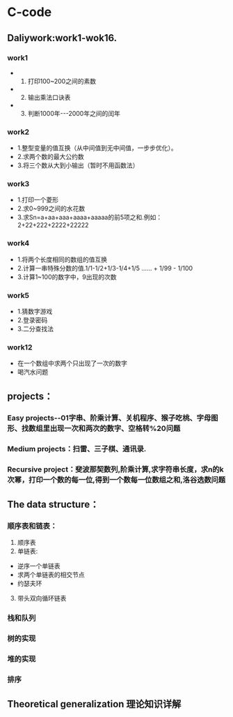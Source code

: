 # C-code 
## Daliywork:work1-wok16.
### work1
* 1. 打印100~200之间的素数 
* 2. 输出乘法口诀表 
* 3. 判断1000年---2000年之间的闰年 
### work2
* 1.整型变量的值互换（从中间值到无中间值，一步步优化）。
* 2.求两个数的最大公约数
* 3.将三个数从大到小输出（暂时不用函数法）
### work3
* 1.打印一个菱形
* 2.求0~999之间的水花数
* 3.求Sn=a+aa+aaa+aaaa+aaaaa的前5项之和.例如：2+22+222+2222+22222 
### work4
* 1.将两个长度相同的数组的值互换
* 2.计算一串特殊分数的值.1/1-1/2+1/3-1/4+1/5 …… + 1/99 - 1/100 
* 3.计算1~100的数字中，9出现的次数
### work5
* 1.猜数字游戏
* 2.登录密码
* 3.二分查找法
### work12
* 在一个数组中求两个只出现了一次的数字
* 喝汽水问题

## projects：
### Easy projects--01字串、阶乘计算、关机程序、猴子吃桃、字母图形、找数组里出现一次和两次的数字、空格转%20问题
### Medium projects：扫雷、三子棋、通讯录.
### Recursive project：斐波那契数列,阶乘计算,求字符串长度，求n的k次幂，打印一个数的每一位,得到一个数每一位数组之和,洛谷选数问题
## The data structure：
### 顺序表和链表：
1. 顺序表
2. 单链表:
* 逆序一个单链表
* 求两个单链表的相交节点
* 约瑟夫环
3. 带头双向循环链表
### 栈和队列
### 树的实现
### 堆的实现
### 排序
## Theoretical generalization 理论知识详解
